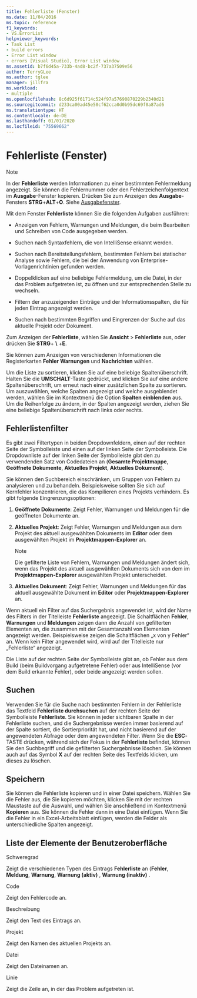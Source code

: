 ```yaml
---
title: Fehlerliste (Fenster)
ms.date: 11/04/2016
ms.topic: reference
f1_keywords:
- VS.ErrorList
helpviewer_keywords:
- Task List
- build errors
- Error List window
- errors [Visual Studio], Error List window
ms.assetid: b7f6d45a-733b-4ad8-bc2f-737a37509e56
author: TerryGLee
ms.author: tglee
manager: jillfra
ms.workload:
- multiple
ms.openlocfilehash: 8c6d925f61714c524f97a57690870229b2340d21
ms.sourcegitcommit: d233ca00ad45e50cf62cca0d0b95dc69f0a87ad6
ms.translationtype: HT
ms.contentlocale: de-DE
ms.lasthandoff: 01/01/2020
ms.locfileid: "75569662"
---
```

# <a name="error-list-window"></a>Fehlerliste (Fenster)

> [!NOTE]
> In der **Fehlerliste** werden Informationen zu einer bestimmten Fehlermeldung angezeigt. Sie können die Fehlernummer oder den Fehlerzeichenfolgentext im **Ausgabe**-Fenster kopieren. Drücken Sie zum Anzeigen des **Ausgabe**-Fensters **STRG**+**ALT**+**O**. Siehe [Ausgabefenster](../../ide/reference/output-window.md).

Mit dem Fenster **Fehlerliste** können Sie die folgenden Aufgaben ausführen:

- Anzeigen von Fehlern, Warnungen und Meldungen, die beim Bearbeiten und Schreiben von Code ausgegeben werden.

- Suchen nach Syntaxfehlern, die von IntelliSense erkannt werden.

- Suchen nach Bereitstellungsfehlern, bestimmten Fehlern bei statischer Analyse sowie Fehlern, die bei der Anwendung von Enterprise-Vorlagenrichtinien gefunden werden.

- Doppelklicken auf eine beliebige Fehlermeldung, um die Datei, in der das Problem aufgetreten ist, zu öffnen und zur entsprechenden Stelle zu wechseln.

- Filtern der anzuzeigenden Einträge und der Informationsspalten, die für jeden Eintrag angezeigt werden.

- Suchen nach bestimmten Begriffen und Eingrenzen der Suche auf das aktuelle Projekt oder Dokument.

Zum Anzeigen der **Fehlerliste**, wählen Sie **Ansicht** > **Fehlerliste** aus, oder drücken Sie **STRG**+ **\\** +**E**.

Sie können zum Anzeigen von verschiedenen Informationen die Registerkarten **Fehler** **Warnungen** und **Nachrichten** wählen.

Um die Liste zu sortieren, klicken Sie auf eine beliebige Spaltenüberschrift. Halten Sie die **UMSCHALT**-Taste gedrückt, und klicken Sie auf eine andere Spaltenüberschrift, um erneut nach einer zusätzlichen Spalte zu sortieren. Um auszuwählen, welche Spalten angezeigt und welche ausgeblendet werden, wählen Sie im Kontextmenü die Option **Spalten einblenden** aus. Um die Reihenfolge zu ändern, in der Spalten angezeigt werden, ziehen Sie eine beliebige Spaltenüberschrift nach links oder rechts.

## <a name="error-list-filters"></a>Fehlerlistenfilter

Es gibt zwei Filtertypen in beiden Dropdownfeldern, einen auf der rechten Seite der Symbolleiste und einen auf der linken Seite der Symbolleiste. Die Dropdownliste auf der linken Seite der Symbolleiste gibt den zu verwendenden Satz von Codedateien an (**Gesamte Projektmappe**, **Geöffnete Dokumente**, **Aktuelles Projekt**, **Aktuelles Dokument**).

Sie können den Suchbereich einschränken, um Gruppen von Fehlern zu analysieren und zu behandeln. Beispielsweise sollten Sie sich auf Kernfehler konzentrieren, die das Kompilieren eines Projekts verhindern. Es gibt folgende Eingrenzungsoptionen:

1. **Geöffnete Dokumente**: Zeigt Fehler, Warnungen und Meldungen für die geöffneten Dokumente an.

2. **Aktuelles Projekt**: Zeigt Fehler, Warnungen und Meldungen aus dem Projekt des aktuell ausgewählten Dokuments im **Editor** oder dem ausgewählten Projekt im **Projektmappen-Explorer** an.

    > [!NOTE]
    > Die gefilterte Liste von Fehlern, Warnungen und Meldungen ändert sich, wenn das Projekt des aktuell ausgewählten Dokuments sich von dem im **Projektmappen-Explorer** ausgewählten Projekt unterscheidet.

3. **Aktuelles Dokument**: Zeigt Fehler, Warnungen und Meldungen für das aktuell ausgewählte Dokument im **Editor** oder **Projektmappen-Explorer** an.

Wenn aktuell ein Filter auf das Suchergebnis angewendet ist, wird der Name des Filters in der Titelleiste **Fehlerliste** angezeigt. Die Schaltflächen **Fehler**, **Warnungen** und **Meldungen** zeigen dann die Anzahl von gefilterten Elementen an, die zusammen mit der Gesamtanzahl von Elementen angezeigt werden. Beispielsweise zeigen die Schaltflächen „x von y Fehler“ an. Wenn kein Filter angewendet wird, wird auf der Titelleiste nur „Fehlerliste“ angezeigt.

Die Liste auf der rechten Seite der Symbolleiste gibt an, ob Fehler aus dem Build (beim Buildvorgang aufgetretene Fehler) oder aus IntelliSense (vor dem Build erkannte Fehler), oder beide angezeigt werden sollen.

## <a name="search"></a>Suchen

Verwenden Sie für die Suche nach bestimmten Fehlern in der Fehlerliste das Textfeld **Fehlerliste durchsuchen** auf der rechten Seite der Symbolleiste **Fehlerliste**. Sie können in jeder sichtbaren Spalte in der Fehlerliste suchen, und die Suchergebnisse werden immer basierend auf der Spalte sortiert, die Sortierpriorität hat, und nicht basierend auf der angewendeten Abfrage oder dem angewendeten Filter. Wenn Sie die **ESC**-TASTE drücken, während sich der Fokus in der **Fehlerliste** befindet, können Sie den Suchbegriff und die gefilterten Suchergebnisse löschen. Sie können auch auf das Symbol **X** auf der rechten Seite des Textfelds klicken, um dieses zu löschen.

## <a name="save"></a>Speichern

Sie können die Fehlerliste kopieren und in einer Datei speichern. Wählen Sie die Fehler aus, die Sie kopieren möchten, klicken Sie mit der rechten Maustaste auf die Auswahl, und wählen Sie anschließend im Kontextmenü **Kopieren** aus. Sie können die Fehler dann in eine Datei einfügen. Wenn Sie die Fehler in ein Excel-Arbeitsblatt einfügen, werden die Felder als unterschiedliche Spalten angezeigt.

## <a name="ui-element-list"></a>Liste der Elemente der Benutzeroberfläche

Schweregrad

Zeigt die verschiedenen Typen des Eintrags **Fehlerliste** an (**Fehler**, **Meldung**, **Warnung**, **Warnung (aktiv)** , **Warnung (inaktiv)** .

Code

Zeigt den Fehlercode an.

Beschreibung

Zeigt den Text des Eintrags an.

Projekt

Zeigt den Namen des aktuellen Projekts an.

Datei

Zeigt den Dateinamen an.

Linie

Zeigt die Zeile an, in der das Problem aufgetreten ist.
